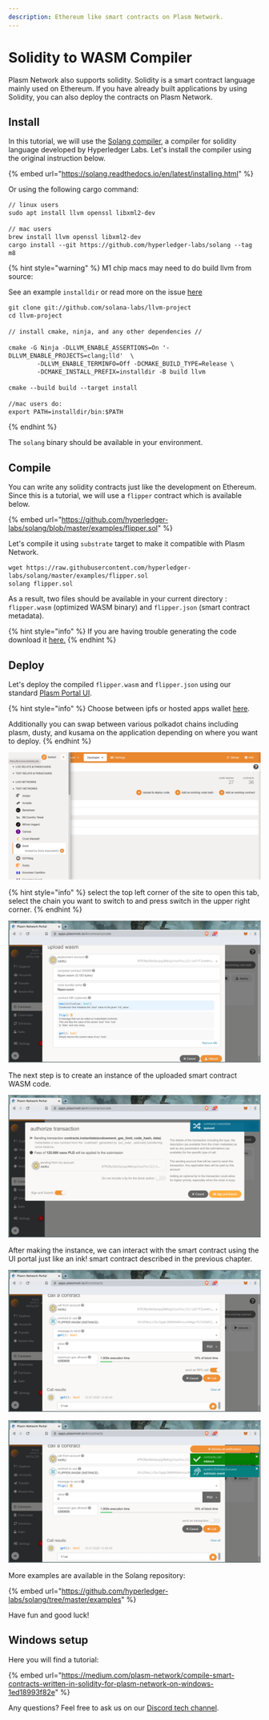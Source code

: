 ```yaml
---
description: Ethereum like smart contracts on Plasm Network.
---
```


# Solidity to WASM Compiler

Plasm Network also supports solidity. Solidity is a smart contract language mainly used on Ethereum. If you have already built applications by using Solidity, you can also deploy the contracts on Plasm Network.

## Install

In this tutorial, we will use the [Solang compiler](https://github.com/hyperledger-labs/solang), a compiler for solidity language developed by Hyperledger Labs. Let's install the compiler using the original instruction below.

{% embed url="https://solang.readthedocs.io/en/latest/installing.html" %}

Or using the following cargo command:

```text
// linux users
sudo apt install llvm openssl libxml2-dev

// mac users
brew install llvm openssl libxml2-dev
cargo install --git https://github.com/hyperledger-labs/solang --tag m8
```

{% hint style="warning" %}
M1 chip macs may need to do build llvm from source:

See an example `installdir` or read more on the issue [here](https://github.com/hyperledger-labs/solang/issues/421)

```
git clone git://github.com/solana-labs/llvm-project
cd llvm-project

// install cmake, ninja, and any other dependencies //

cmake -G Ninja -DLLVM_ENABLE_ASSERTIONS=On '-DLLVM_ENABLE_PROJECTS=clang;lld'  \
        -DLLVM_ENABLE_TERMINFO=Off -DCMAKE_BUILD_TYPE=Release \
        -DCMAKE_INSTALL_PREFIX=installdir -B build llvm
        
cmake --build build --target install

//mac users do:
export PATH=installdir/bin:$PATH
```
{% endhint %}

The `solang` binary should be available in your environment.

## Compile

You can write any solidity contracts just like the development on Ethereum. Since this is a tutorial, we will use a `flipper` contract which is available below.

{% embed url="https://github.com/hyperledger-labs/solang/blob/master/examples/flipper.sol" %}

Let's compile it using `substrate` target to make it compatible with Plasm Network.

```text
wget https://raw.githubusercontent.com/hyperledger-labs/solang/master/examples/flipper.sol
solang flipper.sol
```

As a result, two files should be available in your current directory : `flipper.wasm` \(optimized WASM binary\) and `flipper.json` \(smart contract metadata\).

{% hint style="info" %}
If you are having trouble generating the code download it [here.](https://github.com/PlasmNetwork/tutorials/tree/main/solang-wasm)
{% endhint %}

## Deploy

Let's deploy the compiled `flipper.wasm` and `flipper.json` using our standard [Plasm Portal UI](https://cloudflare-ipfs.com/ipns/dotapps.io/?rpc=wss%3A%2F%2Frpc.dusty.plasmnet.io%2F#/accounts).

{% hint style="info" %}
Choose between ipfs or hosted apps wallet [here](https://polkadot.js.org/).

Additionally you can swap between various polkadot chains including plasm, dusty, and kusama on the application depending on where you want to deploy.
{% endhint %}

![](../../../.gitbook/assets/screen-shot-2021-06-02-at-4.11.29-pm.png)

{% hint style="info" %}
select the top left corner of the site to open this tab, select the chain you want to switch to and press switch in the upper right corner.
{% endhint %}

![Deploy your smart contract WASM code on Dusty Network.](../../../.gitbook/assets/flipper.png)

The next step is to create an instance of the uploaded smart contract WASM code.

![Sent smart contract instance transaction.](../../../.gitbook/assets/instance_flipper.png)

After making the instance, we can interact with the smart contract using the UI portal just like an ink! smart contract described in the previous chapter.

![Read data from smart contract using RPC call.](../../../.gitbook/assets/call_flipper.png)

![Write data into smart contract via a transaction.](../../../.gitbook/assets/call_flipper2.png)

More examples are available in the Solang repository:

{% embed url="https://github.com/hyperledger-labs/solang/tree/master/examples" %}

Have fun and good luck!

## Windows setup

Here you will find a tutorial:

{% embed url="https://medium.com/plasm-network/compile-smart-contracts-written-in-solidity-for-plasm-network-on-windows-1ed18993f82e" %}



Any questions? Feel free to ask us on our [Discord tech channel](https://discord.com/invite/kH3Njpr).[  
](https://docs.plasmnet.io/workshop-and-tutorial/smart-contract/deploy-your-smart-contract-on-plasm)

